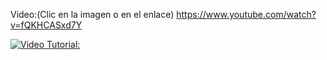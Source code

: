 
Video:(Clic en la imagen o en el enlace) <a href="https://www.youtube.com/watch?v=fQKHCASxd7Y">https://www.youtube.com/watch?v=fQKHCASxd7Y</a> 

[![Video Tutorial: ](https://img.youtube.com/vi/fQKHCASxd7Y/0.jpg)](https://www.youtube.com/watch?v=fQKHCASxd7Y)
